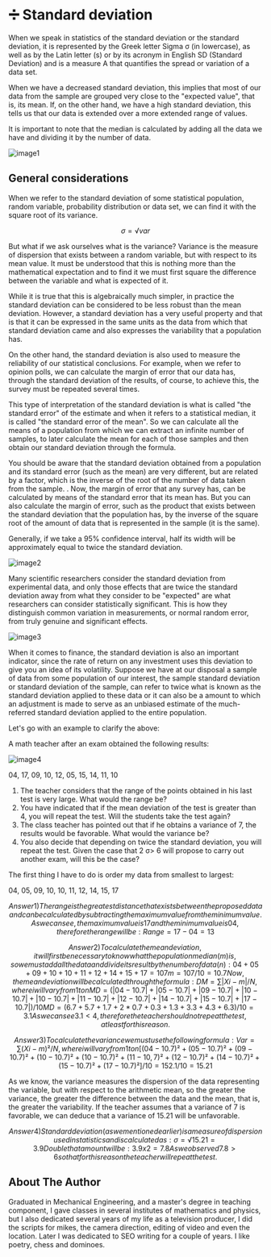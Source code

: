 # ➗ Standard deviation

When we speak in statistics of the standard deviation or the standard deviation,
it is represented by the Greek letter Sigma σ (in lowercase), as well as by the
Latin letter (s) or by its acronym in English SD (Standard Deviation) and is a
measure A that quantifies the spread or variation of a data set.

When we have a decreased standard deviation, this implies that most of our data
from the sample are grouped very close to the "expected value", that is, its
mean. If, on the other hand, we have a high standard deviation, this tells us
that our data is extended over a more extended range of values.

It is important to note that the median is calculated by adding all the data we
have and dividing it by the number of data.

![image1](_static\images\deviation\image1.jpg)

## General considerations

When we refer to the standard deviation of some statistical population, random
variable, probability distribution or data set, we can find it with the square
root of its variance.

```math
σ = √ var
```

But what if we ask ourselves what is the variance? Variance is the measure of
dispersion that exists between a random variable, but with respect to its mean
value. It must be understood that this is nothing more than the mathematical
expectation and to find it we must first square the difference between the
variable and what is expected of it.

While it is true that this is algebraically much simpler, in practice the
standard deviation can be considered to be less robust than the mean deviation.
However, a standard deviation has a very useful property and that is that it can
be expressed in the same units as the data from which that standard deviation
came and also expresses the variability that a population has.

On the other hand, the standard deviation is also used to measure the
reliability of our statistical conclusions. For example, when we refer to
opinion polls, we can calculate the margin of error that our data has, through
the standard deviation of the results, of course, to achieve this, the survey
must be repeated several times.

This type of interpretation of the standard deviation is what is called "the
standard error" of the estimate and when it refers to a statistical median, it
is called "the standard error of the mean". So we can calculate all the means of
a population from which we can extract an infinite number of samples, to later
calculate the mean for each of those samples and then obtain our standard
deviation through the formula.

You should be aware that the standard deviation obtained from a population and
its standard error (such as the mean) are very different, but are related by a
factor, which is the inverse of the root of the number of data taken from the
sample. . Now, the margin of error that any survey has, can be calculated by
means of the standard error that its mean has. But you can also calculate the
margin of error, such as the product that exists between the standard deviation
that the population has, by the inverse of the square root of the amount of data
that is represented in the sample (it is the same).

Generally, if we take a 95% confidence interval, half its width will be
approximately equal to twice the standard deviation.

![image2](_static\images\deviation\image2.jpg)

Many scientific researchers consider the standard deviation from experimental
data, and only those effects that are twice the standard deviation away from
what they consider to be "expected" are what researchers can consider
statistically significant. This is how they distinguish common variation in
measurements, or normal random error, from truly genuine and significant
effects.

![image3](_static\images\deviation\image3.jpeg)

When it comes to finance, the standard deviation is also an important indicator,
since the rate of return on any investment uses this deviation to give you an
idea of its volatility. Suppose we have at our disposal a sample of data from
some population of our interest, the sample standard deviation or standard
deviation of the sample, can refer to twice what is known as the standard
deviation applied to these data or it can also be a amount to which an
adjustment is made to serve as an unbiased estimate of the much-referred
standard deviation applied to the entire population.

Let's go with an example to clarify the above:

A math teacher after an exam obtained the following results:

![image4](_static\images\deviation\image4.jpg)

04, 17, 09, 10, 12, 05, 15, 14, 11, 10

1. The teacher considers that the range of the points obtained in his last test
   is very large. What would the range be?
2. You have indicated that if the mean deviation of the test is greater than 4,
   you will repeat the test. Will the students take the test again?
3. The class teacher has pointed out that if he obtains a variance of 7, the
   results would be favorable. What would the variance be?
4. You also decide that depending on twice the standard deviation, you will
   repeat the test. Given the case that 2 σ> 6 will propose to carry out another
   exam, will this be the case?

The first thing I have to do is order my data from smallest to largest:

04, 05, 09, 10, 10, 11, 12, 14, 15, 17

```math
Answer 1)
The range is the greatest distance that exists between the proposed data and can be calculated by subtracting the maximum value from the minimum value. As we can see, the maximum value is 17 and the minimum value is 04, therefore the range will be:
Range = 17 - 04 = 13
```

```math
Answer 2)
To calculate the mean deviation, it will first be necessary to know what the population median (m) is, so we must add all the data and divide its result by the number of data (n):
04 + 05 + 09 + 10 + 10 + 11 + 12 + 14 + 15 + 17 = 107
m = 107/10 = 10.7
Now, the mean deviation will be calculated through the formula:
DM = ∑ | Xi - m | / N, where i will vary from 1 to n
MD = (| 04 - 10.7 | + | 05 - 10.7 | + | 09 - 10.7 | + | 10 - 10.7 | + | 10 - 10.7 | + |11 - 10.7 | + | 12 - 10.7 | + | 14 - 10.7 | + | 15 - 10.7 | + | 17 - 10.7 |) / 10
MD = (6.7 + 5.7 + 1.7 + 2 * 0.7 + 0.3 + 1.3 + 3.3 + 4.3 + 6.3) / 10 = 3.1
As we can see 3.1 <4, therefore the teacher should not repeat the test, at least for this reason.
```

```math
Answer 3)
To calculate the variance we must use the following formula:
Var = ∑ (Xi - m) ² / N, where i will vary from 1 to n
[(04 - 10.7) ² + (05 - 10.7) ² + (09 - 10.7) ² + (10 - 10.7) ² + (10 - 10.7) ² + (11 - 10, 7) ² + (12 - 10.7) ² + (14 - 10.7) ² + (15 - 10.7) ² + (17 - 10.7) ²] / 10 = 152.1 / 10 = 15.21
```

As we know, the variance measures the dispersion of the data representing the
variable, but with respect to the arithmetic mean, so the greater the variance,
the greater the difference between the data and the mean, that is, the greater
the variability. If the teacher assumes that a variance of 7 is favorable, we
can deduce that a variance of 15.21 will be unfavorable.

```math
Answer 4)
Standard deviation (as we mentioned earlier) is a measure of dispersion used in statistics and is calculated as:
σ = √ 15.21 = 3.9
Double that amount will be:
3.9 x 2 = 7.8
As we observed 7.8> 6 so that for this reason the teacher will repeat the test.
```

## About The Author

Graduated in Mechanical Engineering, and a master's degree in teaching component,
I gave classes in several institutes of mathematics and physics, but I also
dedicated several years of my life as a television producer, I did the scripts
for mikes, the camera direction, editing of video and even the location. Later
I was dedicated to SEO writing for a couple of years. I like poetry, chess
and dominoes.
